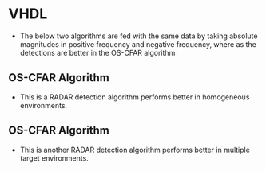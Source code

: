 # VHDL

- The below two algorithms are fed with the same data by taking absolute magnitudes in positive frequency and negative frequency, where as the detections are better in the OS-CFAR algorithm


## OS-CFAR Algorithm
- This is a RADAR detection algorithm performs better in homogeneous environments.


## OS-CFAR Algorithm
- This is another RADAR detection algorithm performs better in multiple target environments.


